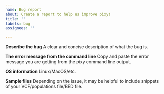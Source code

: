 ```yaml
---
name: Bug report
about: Create a report to help us improve pixy!
title: ''
labels: bug
assignees: ''

---
```


**Describe the bug**
A clear and concise description of what the bug is.

**The error message from the command line**
Copy and paste the error message you are getting from the pixy command line output.

**OS information**
Linux/MacOS/etc.

**Sample files**
Depending on the issue, it may be helpful to include snippets of your VCF/populations file/BED file.
